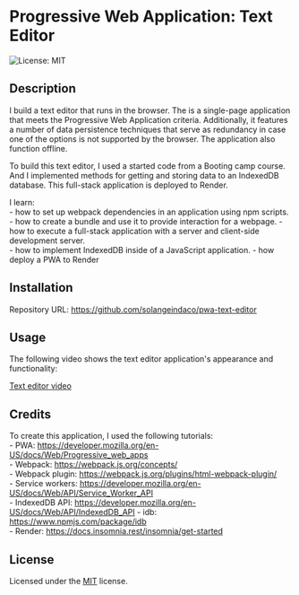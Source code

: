 # Progressive Web Application: Text Editor

![License: MIT ](https://img.shields.io/badge/License-MIT-yellow.svg)

## Description

I build a text editor that runs in the browser. The is a single-page application that meets the Progressive Web Application criteria. Additionally, it features a number of data persistence techniques that serve as redundancy in case one of the options is not supported by the browser. The application also function offline.

To build this text editor, I used a started code from a Booting camp course. And I implemented methods for getting and storing data to an IndexedDB database. This full-stack application is deployed to Render.
 
I learn:  
    - how to set up webpack dependencies in an application using npm scripts. 
    - how to create a bundle and use it to provide interaction for a webpage. 
    - how to execute a full-stack application with a server and client-side development server.  
    - how to implement IndexedDB inside of a JavaScript application.
    - how deploy a PWA to Render

## Installation

Repository URL: https://github.com/solangeindaco/pwa-text-editor  

## Usage

The following video shows the text editor application's appearance and functionality:

[Text editor video]()


## Credits

To create this application, I used the following tutorials:    
    - PWA: https://developer.mozilla.org/en-US/docs/Web/Progressive_web_apps       
    - Webpack: https://webpack.js.org/concepts/             
    - Webpack plugin: https://webpack.js.org/plugins/html-webpack-plugin/         
    - Service workers: https://developer.mozilla.org/en-US/docs/Web/API/Service_Worker_API    
    - IndexedDB API: https://developer.mozilla.org/en-US/docs/Web/API/IndexedDB_API 
    - idb: https://www.npmjs.com/package/idb        
    - Render: https://docs.insomnia.rest/insomnia/get-started                                                                       

## License

Licensed under the [MIT](LICENSE) license.

